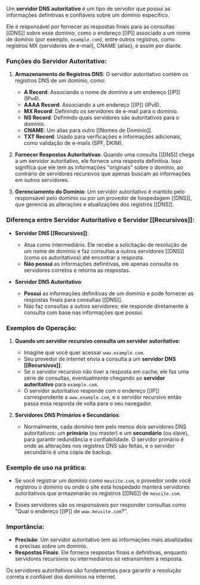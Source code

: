 Um **servidor DNS autoritativo** é um tipo de servidor que possui as informações definitivas e confiáveis sobre um domínio específico.

Ele é responsável por fornecer as respostas finais para as consultas [[DNS]] sobre esse domínio, como o endereço [[IP]] associado a um nome de domínio (por exemplo, `example.com`), entre outros registros, como registros MX (servidores de e-mail), CNAME (alias), e assim por diante.

### Funções do Servidor Autoritativo:

1. **Armazenamento de Registros DNS**: O servidor autoritativo contém os registros DNS de um domínio, como:
    
    - **A Record**: Associando o nome de domínio a um endereço [[IP]] (IPv4).
    - **AAAA Record**: Associando a um endereço [[IP]] (IPv6).
    - **MX Record**: Definindo os servidores de e-mail para o domínio.
    - **NS Record**: Definindo quais servidores são autoritativos para o domínio.
    - **CNAME**: Um alias para outro [[Nomes de Domínio]].
    - **TXT Record**: Usado para verificações e informações adicionais, como validação de e-mails (SPF, DKIM).
2. **Fornecer Respostas Autoritativas**: Quando uma consulta [[DNS]] chega a um servidor autoritativo, ele fornece uma resposta definitiva. Isso significa que ele tem as informações "originais" sobre o domínio, ao contrário de servidores recursivos que apenas buscam as informações em outros servidores.
    
3. **Gerenciamento do Domínio**: Um servidor autoritativo é mantido pelo responsável pelo domínio ou por um provedor de hospedagem [[DNS]], que gerencia as alterações e atualizações dos registros [[DNS]].
    

### Diferença entre Servidor Autoritativo e Servidor [[Recursivos]]:

- **Servidor DNS [[Recursivos]]**:
    
    - Atua como intermediário. Ele recebe a solicitação de resolução de um nome de domínio e faz consultas a outros servidores [[DNS]] (como os autoritativos) até encontrar a resposta.
    - **Não possui** as informações definitivas, ele apenas consulta os servidores corretos e retorna as respostas.
- **Servidor DNS Autoritativo**:
    
    - **Possui** as informações definitivas de um domínio e pode fornecer as respostas finais para consultas [[DNS]].
    - Não faz consultas a outros servidores; ele responde diretamente à consulta com base nas informações que possui.

### Exemplos de Operação:

1. **Quando um servidor recursivo consulta um servidor autoritativo**:
    
    - Imagine que você quer acessar `www.example.com`.
    - Seu provedor de internet envia a consulta a um **servidor DNS [[Recursivos]]**.
    - Se o servidor recursivo não tiver a resposta em cache, ele faz uma série de consultas, eventualmente chegando ao **servidor autoritativo** para `example.com`.
    - O servidor autoritativo responde com o endereço [[IP]] correspondente a `www.example.com`, e o servidor recursivo então passa essa resposta de volta para o seu navegador.
2. **Servidores DNS Primários e Secundários**:
    
    - Normalmente, cada domínio tem pelo menos dois servidores DNS autoritativos: um **primário** (ou master) e um **secundário** (ou slave), para garantir redundância e confiabilidade. O servidor primário é onde as alterações nos registros DNS são feitas, e o servidor secundário é uma cópia de backup.

### Exemplo de uso na prática:

- Se você registrar um domínio como `meusite.com`, o provedor onde você registrou o domínio ou onde o site está hospedado manterá servidores autoritativos que armazenarão os registros [[DNS]] de `meusite.com`.

- Esses servidores são os responsáveis por responder consultas como "Qual o endereço [[IP]] de `www.meusite.com`?".

### Importância:

- **Precisão**: Um servidor autoritativo tem as informações mais atualizadas e precisas sobre um domínio.
- **Respostas Finais**: Ele fornece respostas finais e definitivas, enquanto servidores recursivos ou intermediários só retransmitem a resposta.

Os servidores autoritativos são fundamentais para garantir a resolução correta e confiável dos domínios na internet.
